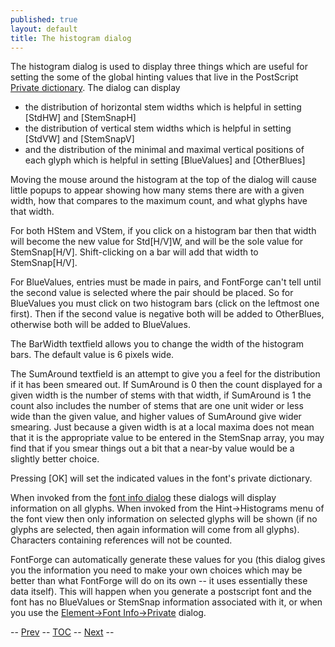```yaml
---
published: true
layout: default
title: The histogram dialog
---
```


The histogram dialog is used to display three things which are useful
for setting the some of the global hinting values that live in the
PostScript [Private dictionary](../fontinfo/#Private). The dialog can
display

-   the distribution of horizontal stem widths
     which is helpful in setting [StdHW] and [StemSnapH]
-   the distribution of vertical stem widths
     which is helpful in setting [StdVW] and [StemSnapV]
-   and the distribution of the minimal and maximal vertical positions
    of each glyph
     which is helpful in setting [BlueValues] and [OtherBlues]

Moving the mouse around the histogram at the top of the dialog will
cause little popups to appear showing how many stems there are with a
given width, how that compares to the maximum count, and what glyphs
have that width.

For both HStem and VStem, if you click on a histogram bar then that
width will become the new value for Std[H/V]W, and will be the sole
value for StemSnap[H/V]. Shift-clicking on a bar will add that width to
StemSnap[H/V].

For BlueValues, entries must be made in pairs, and FontForge can't tell
until the second value is selected where the pair should be placed. So
for BlueValues you must click on two histogram bars (click on the
leftmost one first). Then if the second value is negative both will be
added to OtherBlues, otherwise both will be added to BlueValues.

The BarWidth textfield allows you to change the width of the histogram
bars. The default value is 6 pixels wide.

The SumAround textfield is an attempt to give you a feel for the
distribution if it has been smeared out. If SumAround is 0 then the
count displayed for a given width is the number of stems with that
width, if SumAround is 1 the count also includes the number of stems
that are one unit wider or less wide than the given value, and higher
values of SumAround give wider smearing. Just because a given width is
at a local maxima does not mean that it is the appropriate value to be
entered in the StemSnap array, you may find that if you smear things out
a bit that a near-by value would be a slightly better choice.

Pressing [OK] will set the indicated values in the font's private
dictionary.

When invoked from the [font info dialog](../fontinfo/#Private) these
dialogs will display information on all glyphs. When invoked from the
Hint-\>Histograms menu of the font view then only information on
selected glyphs will be shown (if no glyphs are selected, then again
information will come from all glyphs). Characters containing references
will not be counted.

FontForge can automatically generate these values for you (this dialog
gives you the information you need to make your own choices which may be
better than what FontForge will do on its own -- it uses essentially
these data itself). This will happen when you generate a postscript font
and the font has no BlueValues or StemSnap information associated with
it, or when you use the [Element-\>Font
Info-\>Private](../fontinfo/#Private) dialog.

-- [Prev](../hintsmenu/) -- [TOC](/en-US/tutorials/overview/) --
[Next](../hintsmenu/) --


